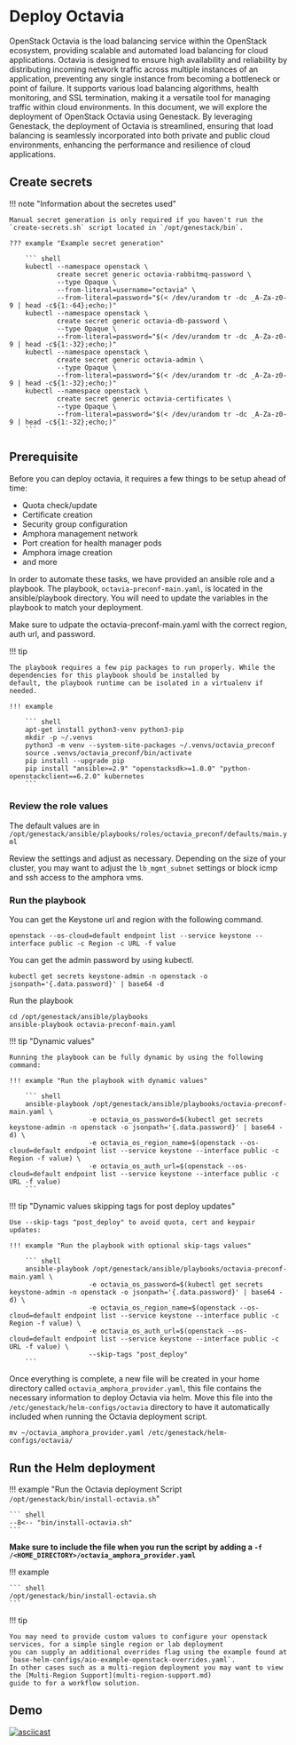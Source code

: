 # Deploy Octavia

OpenStack Octavia is the load balancing service within the OpenStack ecosystem, providing scalable and automated load
balancing for cloud applications. Octavia is designed to ensure high availability and reliability by distributing
incoming network traffic across multiple instances of an application, preventing any single instance from becoming a
bottleneck or point of failure. It supports various load balancing algorithms, health monitoring, and SSL termination,
making it a versatile tool for managing traffic within cloud environments. In this document, we will explore the
deployment of OpenStack Octavia using Genestack. By leveraging Genestack, the deployment of Octavia is streamlined,
ensuring that load balancing is seamlessly incorporated into both private and public cloud environments, enhancing
the performance and resilience of cloud applications.

## Create secrets

!!! note "Information about the secretes used"

    Manual secret generation is only required if you haven't run the `create-secrets.sh` script located in `/opt/genestack/bin`.

    ??? example "Example secret generation"

        ``` shell
        kubectl --namespace openstack \
                create secret generic octavia-rabbitmq-password \
                --type Opaque \
                --from-literal=username="octavia" \
                --from-literal=password="$(< /dev/urandom tr -dc _A-Za-z0-9 | head -c${1:-64};echo;)"
        kubectl --namespace openstack \
                create secret generic octavia-db-password \
                --type Opaque \
                --from-literal=password="$(< /dev/urandom tr -dc _A-Za-z0-9 | head -c${1:-32};echo;)"
        kubectl --namespace openstack \
                create secret generic octavia-admin \
                --type Opaque \
                --from-literal=password="$(< /dev/urandom tr -dc _A-Za-z0-9 | head -c${1:-32};echo;)"
        kubectl --namespace openstack \
                create secret generic octavia-certificates \
                --type Opaque \
                --from-literal=password="$(< /dev/urandom tr -dc _A-Za-z0-9 | head -c${1:-32};echo;)"
        ```

## Prerequisite

Before you can deploy octavia, it requires a few things to be setup ahead of time:

* Quota check/update
* Certificate creation
* Security group configuration
* Amphora management network
* Port creation for health manager pods
* Amphora image creation
* and more

In order to automate these tasks, we have provided an ansible role and a playbook. The playbook, `octavia-preconf-main.yaml`,
is located in the ansible/playbook directory. You will need to update the variables in the playbook to match your deployment.

Make sure to udpate the octavia-preconf-main.yaml with the correct region, auth url, and password.

!!! tip

    The playbook requires a few pip packages to run properly. While the dependencies for this playbook should be installed by
    default, the playbook runtime can be isolated in a virtualenv if needed.

    !!! example

        ``` shell
        apt-get install python3-venv python3-pip
        mkdir -p ~/.venvs
        python3 -m venv --system-site-packages ~/.venvs/octavia_preconf
        source .venvs/octavia_preconf/bin/activate
        pip install --upgrade pip
        pip install "ansible>=2.9" "openstacksdk>=1.0.0" "python-openstackclient==6.2.0" kubernetes
        ```

### Review the role values

The default values are in `/opt/genestack/ansible/playbooks/roles/octavia_preconf/defaults/main.yml`

Review the settings and adjust as necessary. Depending on the size of your cluster, you may want to adjust the
`lb_mgmt_subnet` settings or block icmp and ssh access to the amphora vms.

### Run the playbook

You can get the Keystone url and region with the following command.

``` shell
openstack --os-cloud=default endpoint list --service keystone --interface public -c Region -c URL -f value
```

You can get the admin password by using kubectl.

``` shell
kubectl get secrets keystone-admin -n openstack -o jsonpath='{.data.password}' | base64 -d
```

Run the playbook

``` shell
cd /opt/genestack/ansible/playbooks
ansible-playbook octavia-preconf-main.yaml
```

!!! tip "Dynamic values"

    Running the playbook can be fully dynamic by using the following command:

    !!! example "Run the playbook with dynamic values"

        ``` shell
        ansible-playbook /opt/genestack/ansible/playbooks/octavia-preconf-main.yaml \
                        -e octavia_os_password=$(kubectl get secrets keystone-admin -n openstack -o jsonpath='{.data.password}' | base64 -d) \
                        -e octavia_os_region_name=$(openstack --os-cloud=default endpoint list --service keystone --interface public -c Region -f value) \
                        -e octavia_os_auth_url=$(openstack --os-cloud=default endpoint list --service keystone --interface public -c URL -f value)
        ```

!!! tip "Dynamic values skipping tags for post deploy updates"

    Use --skip-tags "post_deploy" to avoid quota, cert and keypair updates:

    !!! example "Run the playbook with optional skip-tags values"

        ``` shell
        ansible-playbook /opt/genestack/ansible/playbooks/octavia-preconf-main.yaml \
                        -e octavia_os_password=$(kubectl get secrets keystone-admin -n openstack -o jsonpath='{.data.password}' | base64 -d) \
                        -e octavia_os_region_name=$(openstack --os-cloud=default endpoint list --service keystone --interface public -c Region -f value) \
                        -e octavia_os_auth_url=$(openstack --os-cloud=default endpoint list --service keystone --interface public -c URL -f value) \
                        --skip-tags "post_deploy"
        ```

Once everything is complete, a new file will be created in your home directory called `octavia_amphora_provider.yaml`, this file
contains the necessary information to deploy Octavia via helm. Move this file into the `/etc/genestack/helm-configs/octavia`
directory to have it automatically included when running the Octavia deployment script.

``` shell
mv ~/octavia_amphora_provider.yaml /etc/genestack/helm-configs/octavia/
```

## Run the Helm deployment

!!! example "Run the Octavia deployment Script `/opt/genestack/bin/install-octavia.sh`"

    ``` shell
    --8<-- "bin/install-octavia.sh"
    ```

**Make sure to include the file when you run the script by adding a `-f /<HOME_DIRECTORY>/octavia_amphora_provider.yaml`**

!!! example

    ``` shell
    /opt/genestack/bin/install-octavia.sh
    ```

!!! tip

    You may need to provide custom values to configure your openstack services, for a simple single region or lab deployment
    you can supply an additional overrides flag using the example found at `base-helm-configs/aio-example-openstack-overrides.yaml`.
    In other cases such as a multi-region deployment you may want to view the [Multi-Region Support](multi-region-support.md)
    guide to for a workflow solution.

## Demo

[![asciicast](https://asciinema.org/a/629814.svg)](https://asciinema.org/a/629814)
